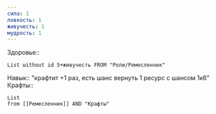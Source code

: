 ```yaml
---
сила: 1
ловкость: 1
живучесть: 1
мудрость: 1
---
```

 Здоровье::
```dataview
List without id 5+живучесть FROM "Роли/Ремесленник"
```
Навык:: "крафтит +1 раз, есть шанс вернуть 1 ресурс с шансом 1к6"
Крафты:: 
```dataview
List
from [[Ремесленник]] AND "Крафты"
```
